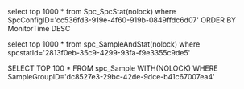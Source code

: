 select top 1000 * from Spc_SpcStat(nolock) where SpcConfigID='cc536fd3-919e-4f60-919b-0849ffdc6d07' ORDER BY MonitorTime DESC

 

select top 1000 * from spc_SampleAndStat(nolock) where spcstatId='2813f0eb-35c9-4299-93fa-f9e3355c9de5'

 

SELECT TOP 100 * FROM spc_Sample WITH(NOLOCK) WHERE SampleGroupID='dc8527e3-29bc-42de-9dce-b41c67007ea4' 